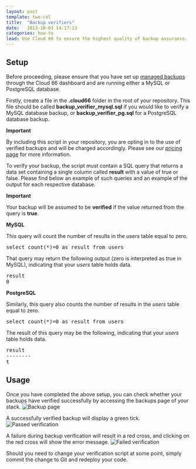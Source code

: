 ```yaml
---
layout: post
template: two-col
title:  "Backup verifiers"
date:   2013-10-03 14:17:13
categories: how-to
lead: Use Cloud 66 to ensure the highest quality of backup assurance.
---
```



## Setup

Before proceeding, please ensure that you have set up [managed backups](/help/one-click_database_backup) through the Cloud 66 dashboard and are running either a MySQL or PostgreSQL database.

Firstly, create a file in the **.cloud66** folder in the root of your repository. This file should be called **backup&#95;verifier&#95;mysql.sql** if you would like to verify a MySQL database backup, or **backup&#95;verifier&#95;pg.sql** for a PostgreSQL database backup.

<div class="notice notice-standalone">
	<div class="notice-header">
		<b>Important</b>
	</div>
	<div class="notice-body">
		<p>By including this script in your repository, you are opting in to the use of verified backups and will be charged accordingly. Please see our <a href="/pricing">pricing page</a> for more information.</p>
	</div>
</div>

To verify your backup, the script must contain a SQL query that returns a data set containing a single column called **result** with a value of true or false. Please find below an example of such queries and an example of the output for each respective database.

<div class="notice notice-standalone">
	<div class="notice-header">
		<b>Important</b>
	</div>
	<div class="notice-body">
		<p>Your backup will be assumed to be <b>verified</b> if the value returned from the query is <b>true</b>.</p>
	</div>
</div>

**MySQL**

This query will count the number of results in the *users* table equal to zero.
<pre class='terminal-commands'>
select count(*)=0 as result from users
</pre>

That query may return the following output (zero is interpreted as true in MySQL), indicating that your *users* table holds data.
<pre class='terminal-commands'>
result
0
</pre>

**PostgreSQL**

Similarly, this query also counts the number of results in the *users* table equal to zero.
<pre class='terminal-commands'>
select count(*)=0 as result from users
</pre>

The result of this query may be the following, indicating that your *users* table holds data.

<pre class="terminal-commands">
result
--------
t
</pre>

## Usage

Once you have completed the above setup, you can check whether your backups have verified successfully by accessing the backups page
of your stack.
![Backup page](http://cdn.cloud66.com.s3.amazonaws.com/images/help/backup_page.png)

A successfully verified backup will display a green tick.
![Passed verification](http://cdn.cloud66.com.s3.amazonaws.com/images/help/verification_passed.png)

A failure during backup verification will result in a red cross, and clicking on the red cross will show the error message.
![Failed verification](http://cdn.cloud66.com.s3.amazonaws.com/images/help/verification_failed.png)

Should you need to change your verification script at some point, simply commit the change to Git and redeploy your code.
